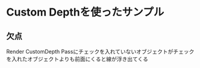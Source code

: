 Custom Depthを使ったサンプル
====

## 欠点
Render CustomDepth Passにチェックを入れていないオブジェクトがチェックを入れたオブジェクトよりも前面にくると線が浮き出てくる